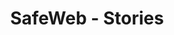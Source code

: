 ---
url: blog
picture: /static/img/remote-working-scaled.jpeg
title: SafeWeb - Stories
description: Stories about remote and automated work
menu: SafeWeb Stories
button: Continue Reading
intro:
    title: The future of working remotely
    message: One day, robots will work for us so that we have more time for life
---